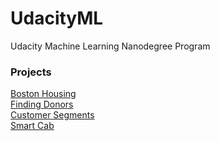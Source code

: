 # UdacityML
Udacity Machine Learning Nanodegree Program

### Projects

<a href="https://github.com/BharadwazM/UdacityML/tree/master/boston_housing/README.md">
  Boston Housing
</a>
<br>
<a href="https://github.com/BharadwazM/UdacityML/tree/master/finding_donors/README.md">
  Finding Donors
</a>
<br>
<a href="https://github.com/BharadwazM/UdacityML/tree/master/customer_segments/README.md">
  Customer Segments
</a>
<br>
<a href="https://github.com/BharadwazM/UdacityML/tree/master/smartcab/README.md">
  Smart Cab
</a>
<br>
